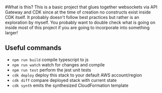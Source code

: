 #What is this?
This is a basic project that glues together websockets via
API Gateway and CDK since at the time of creation no constructs
exist inside CDK itself. It probably doesn't follow best practices
but rather is an exploration by myself. You probably want to double check 
what is going on inside most of this project if you are going to incorporate
into something larger!

## Useful commands

 * `npm run build`   compile typescript to js
 * `npm run watch`   watch for changes and compile
 * `npm run test`    perform the jest unit tests
 * `cdk deploy`      deploy this stack to your default AWS account/region
 * `cdk diff`        compare deployed stack with current state
 * `cdk synth`       emits the synthesized CloudFormation template
